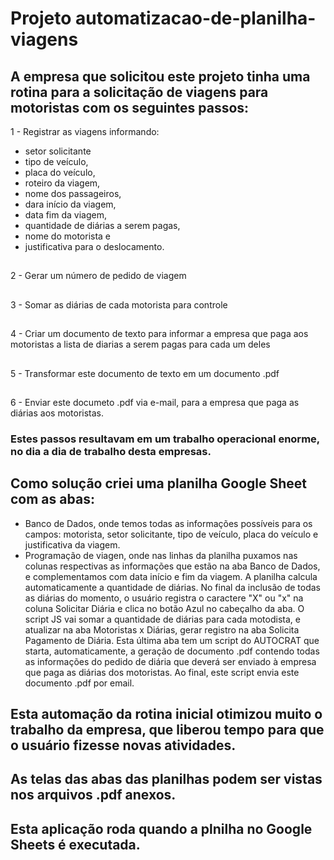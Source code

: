 # Projeto automatizacao-de-planilha-viagens

## A empresa que solicitou este projeto tinha uma rotina para a solicitação de viagens para motoristas com os seguintes passos:
1 - Registrar as viagens informando:
- setor solicitante
- tipo de veículo,
- placa do veículo,
- roteiro da viagem,
- nome dos passageiros,
- dara início da viagem,
- data fim da viagem,
- quantidade de diárias a serem pagas,
- nome do motorista e
- justificativa para o deslocamento.
##
2 - Gerar um número de pedido de viagem
##
3 - Somar as diárias de cada motorista para controle
##
4 - Criar um documento de texto para informar a empresa que paga aos motoristas a lista de diarias a serem pagas para cada um deles
##
5 - Transformar este documento de texto em um documento .pdf
##
6 - Enviar este documeto .pdf via e-mail, para a empresa que paga as diárias aos motoristas.

### Estes passos resultavam em um trabalho operacional enorme, no dia a dia de trabalho desta empresas.

## Como solução criei uma planilha Google Sheet com as abas:

- Banco de Dados, onde temos todas as informações possíveis para os campos:
motorista, setor solicitante, tipo de veículo, placa do veículo e justificativa da viagem.
- Programação de viagen, onde nas linhas da planilha puxamos nas colunas respectivas as informações que estão na aba Banco de Dados, e complementamos com data início e fim da viagem. A planilha calcula
automaticamente a quantidade de diárias. No final da inclusão de todas as diárias do momento, o usuário registra o caractere "X" ou "x" na coluna Solicitar Diária e clica no botão Azul no cabeçalho da aba. O script JS vai somar a quantidade de diárias para cada motodista, e atualizar na aba Motoristas x Diárias, gerar registro na aba Solicita Pagamento de Diária. Esta última aba tem um script do AUTOCRAT que starta, automaticamente, a geração de documento .pdf contendo todas as informações do pedido de diária que deverá ser enviado à empresa que paga as diárias dos motoristas. Ao final, este script envia este documento .pdf por email.

## Esta automação da rotina inicial otimizou muito o trabalho da empresa, que liberou tempo para que o usuário fizesse novas atividades.

## As telas das abas das planilhas podem ser vistas nos arquivos .pdf anexos.

## Esta aplicação roda quando a plnilha no Google Sheets é executada.



  

